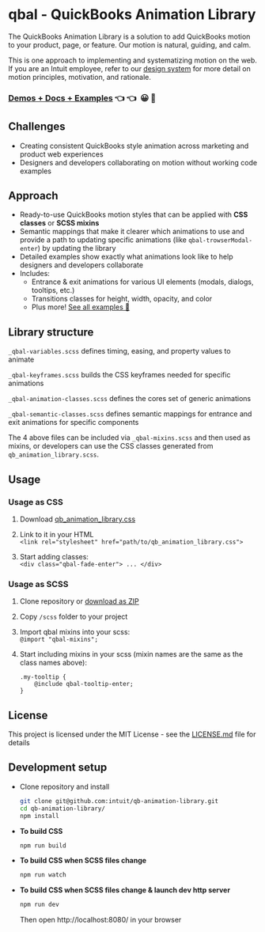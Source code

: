 # qbal - QuickBooks Animation Library

The QuickBooks Animation Library is a solution to add QuickBooks motion to your product, page, or feature. Our motion is natural, guiding, and calm.

This is one approach to implementing and systematizing motion on the web. If you are an Intuit employee, refer to our <a href="https://designsystem.quickbooks.com/bolt/forward-momentum/">design system</a> for more detail on motion principles, motivation, and rationale.</p>

### [**Demos + Docs + Examples**](https://intuit.github.io/qb-animation-library/) 👈 👈&nbsp; 😀 🎉

## Challenges

- Creating consistent QuickBooks style animation across marketing and product web experiences
- Designers and developers collaborating on motion without working code examples

## Approach

- Ready-to-use QuickBooks motion styles that can be applied with **CSS classes** or **SCSS mixins**
- Semantic mappings that make it clearer which animations to use and provide a path to updating specific animations (like `qbal-trowserModal-enter`) by updating the library
- Detailed examples show exactly what animations look like to help designers and developers collaborate
- Includes:
  - Entrance & exit animations for various UI elements (modals, dialogs, tooltips, etc.)
  - Transitions classes for height, width, opacity, and color
  - Plus more! [See all examples 👀](https://intuit.github.io/qb-animation-library/)

## Library structure

`_qbal-variables.scss` defines timing, easing, and property values to animate

`_qbal-keyframes.scss` builds the CSS keyframes needed for specific animations

`_qbal-animation-classes.scss` defines the cores set of generic animations

`_qbal-semantic-classes.scss` defines semantic mappings for entrance and exit animations for specific components

The 4 above files can be included via `_qbal-mixins.scss` and then used as mixins, or developers can use the CSS classes generated from `qb_animation_library.scss`.

## Usage

### Usage as CSS

1. Download [qb_animation_library.css](css/qb_animation_library.css)

1. Link to it in your HTML  
   `<link rel="stylesheet" href="path/to/qb_animation_library.css">`

1. Start adding classes:  
   `<div class="qbal-fade-enter"> ... </div>`

### Usage as SCSS

1. Clone repository or [download as ZIP](../../archive/master.zip)

1. Copy `/scss` folder to your project

1. Import qbal mixins into your scss:  
   `@import "qbal-mixins";`

1. Start including mixins in your scss (mixin names are the same as the class names above):
   ```
   .my-tooltip {
       @include qbal-tooltip-enter;
   }
   ```

## License

This project is licensed under the MIT License - see the [LICENSE.md](LICENSE.md) file for details

<!-- ## Issues -->

<!-- ## Inspiration -->

## Development setup

- Clone repository and install
  ```bash
  git clone git@github.com:intuit/qb-animation-library.git
  cd qb-animation-library/
  npm install
  ```
- **To build CSS**
  ```bash
  npm run build
  ```
- **To build CSS when SCSS files change**
  ```bash
  npm run watch
  ```
- **To build CSS when SCSS files change & launch dev http server**
  ```bash
  npm run dev
  ```
  Then open http://localhost:8080/ in your browser
